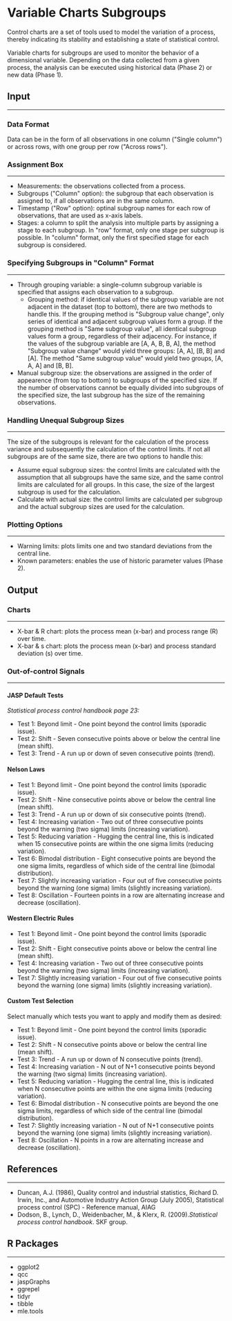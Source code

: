 Variable Charts Subgroups
==========================
Control charts are a set of tools used to model the variation of a process, thereby indicating its stability and establishing a state of statistical control. 

Variable charts for subgroups are used to monitor the behavior of a dimensional variable. 
Depending on the data collected from a given process, the analysis can be executed using historical data (Phase 2) or new data (Phase 1).  

## Input
-------
### Data Format
Data can be in the form of all observations in one column ("Single column") or across rows, with one group per row ("Across rows").

### Assignment Box 
-------
- Measurements: the observations collected from a process.
- Subgroups ("Column" option): the subgroup that each observation is assigned to, if all observations are in the same column.
- Timestamp ("Row" option): optinal subgroup names for each row of observations, that are used as x-axis labels. 
- Stages: a column to split the analysis into multiple parts by assigning a stage to each subgroup. In "row" format, only one stage per subgroup is possible. In "column" format, only the first specified stage for each subgroup is considered.

### Specifying Subgroups in "Column" Format
-------
- Through grouping variable: a single-column subgroup variable is specified that assigns each observation to a subgroup.
    - Grouping method:  if identical values of the subgroup variable are not adjacent in the dataset (top to bottom), there are two methods to handle this. If the grouping method is "Subgroup value change", only series of identical and adjacent subgroup values form a group. If the grouping method is "Same subgroup value", all identical subgroup values form a group, regardless of their adjacency. For instance, if the values of the subgroup variable are [A, A, B, B, A], the method "Subgroup value change" would yield three groups: [A, A], [B, B] and [A]. The method "Same subgroup value" would yield two groups, [A, A, A] and [B, B].
- Manual subgroup size: the observations are assigned in the order of appearence (from top to bottom) to subgroups of the specified size. If the number of observations cannot be equally divided into subgroups of the specified size, the last subgroup has the size of the remaining observations.

### Handling Unequal Subgroup Sizes
-------
The size of the subgroups is relevant for the calculation of the process variance and subsequently the calculation of the control limits. If not all subgroups are of the same size, there are two options to handle this:
- Assume equal subgroup sizes: the control limits are calculated with the assumption that all subgroups have the same size, and the same control limits are calculated for all groups. In this case, the size of the largest subgroup is used for the calculation.
- Calculate with actual size: the control limits are calculated per subgroup and the actual subgroup sizes are used for the calculation.

### Plotting Options
-------
- Warning limits: plots limits one and two standard deviations from the central line. 
- Known parameters: enables the use of historic parameter values (Phase 2). 

## Output
### Charts
-------
- X-bar & R chart: plots the process mean (x-bar) and process range (R) over time.
- X-bar & s chart: plots the process mean (x-bar) and process standard deviation (s) over time.

### Out-of-control Signals 
-------

#### JASP Default Tests
_Statistical process control handbook page 23:_

- Test 1: Beyond limit - One point beyond the control limits (sporadic issue).
- Test 2: Shift - Seven consecutive points above or below the central line (mean shift).
- Test 3: Trend - A run up or down of seven consecutive points (trend).

#### Nelson Laws
- Test 1: Beyond limit - One point beyond the control limits (sporadic issue).
- Test 2: Shift - Nine consecutive points above or below the central line (mean shift).
- Test 3: Trend - A run up or down of six consecutive points (trend).
- Test 4: Increasing variation - Two out of three consecutive points beyond the warning (two sigma) limits (increasing variation).
- Test 5: Reducing variation - Hugging the central line, this is indicated when 15 consecutive points are within the one sigma limits (reducing variation).
- Test 6: Bimodal distribution - Eight consecutive points are beyond the one sigma limits, regardless of which side of the central line (bimodal distribution).
- Test 7: Slightly increasing variation - Four out of five consecutive points beyond the warning (one sigma) limits (slightly increasing variation).
- Test 8: Oscillation - Fourteen points in a row are alternating increase and decrease (oscillation).

#### Western Electric Rules
- Test 1: Beyond limit - One point beyond the control limits (sporadic issue).
- Test 2: Shift - Eight consecutive points above or below the central line (mean shift).
- Test 4: Increasing variation - Two out of three consecutive points beyond the warning (two sigma) limits (increasing variation).
- Test 7: Slightly increasing variation - Four out of five consecutive points beyond the warning (one sigma) limits (slightly increasing variation).

#### Custom Test Selection
Select manually which tests you want to apply and modify them as desired:

- Test 1: Beyond limit - One point beyond the control limits (sporadic issue).
- Test 2: Shift - N consecutive points above or below the central line (mean shift).
- Test 3: Trend - A run up or down of N consecutive points (trend).
- Test 4: Increasing variation - N out of N+1 consecutive points beyond the warning (two sigma) limits (increasing variation).
- Test 5: Reducing variation - Hugging the central line, this is indicated when N consecutive points are within the one sigma limits (reducing variation).
- Test 6: Bimodal distribution - N consecutive points are beyond the one sigma limits, regardless of which side of the central line (bimodal distribution).
- Test 7: Slightly increasing variation - N out of N+1 consecutive points beyond the warning (one sigma) limits (slightly increasing variation).
- Test 8: Oscillation - N points in a row are alternating increase and decrease (oscillation).


## References 
-------
- Duncan, A.J. (1986), Quality control and industrial statistics, Richard D. Irwin, Inc., and Automotive Industry Action Group (July 2005), Statistical process control (SPC) - Reference manual, AIAG
- Dodson, B., Lynch, D., Weidenbacher, M., & Klerx, R. (2009).*Statistical process control handbook*. SKF group.


## R Packages
-------
- ggplot2
- qcc
- jaspGraphs
- ggrepel
- tidyr
- tibble
- mle.tools
